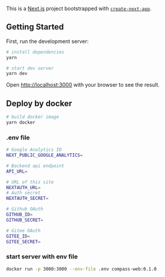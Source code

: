 This is a [Next.js](https://nextjs.org/) project bootstrapped with [`create-next-app`](https://github.com/vercel/next.js/tree/canary/packages/create-next-app).

## Getting Started

First, run the development server:

```bash
# install dependencies
yarn

# start dev server
yarn dev
```

Open [http://localhost:3000](http://localhost:3000) with your browser to see the result.

## Deploy by docker

```bash
# build docker image
yarn docker

```

### .env file

```bash
# Google Analytics ID
NEXT_PUBLIC_GOOGLE_ANALYTICS=

# Backend api endpoint
API_URL=

# URL of this site
NEXTAUTH_URL=
# Auth secret
NEXTAUTH_SECRET=

# Github OAuth
GITHUB_ID=
GITHUB_SECRET=

# Gitee OAuth
GITEE_ID=
GITEE_SECRET=

```

### start server with env file

```bash
docker run -p 3000:3000 --env-file .env compass-web:0.1.0
```
